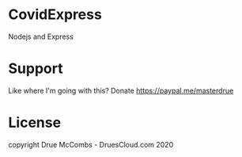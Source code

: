 # CovidExpress
Nodejs and Express


# Support
Like where I'm going with this? Donate https://paypal.me/masterdrue

# License
copyright Drue McCombs - DruesCloud.com 2020
